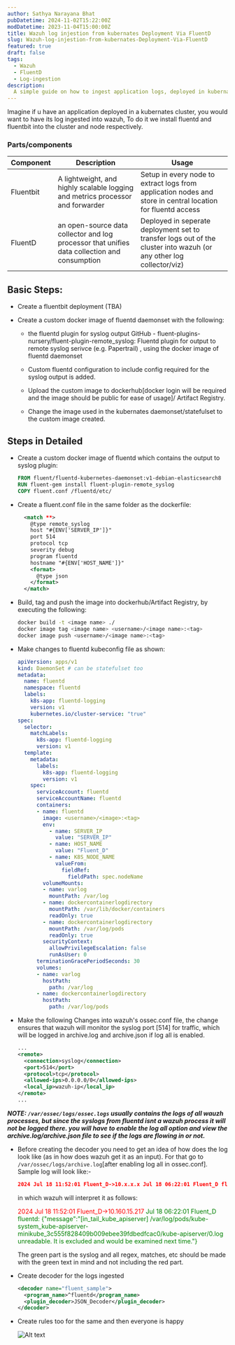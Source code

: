 ```yaml
---
author: Sathya Narayana Bhat
pubDatetime: 2024-11-02T15:22:00Z
modDatetime: 2023-11-04T15:00:00Z
title: Wazuh log injestion from kubernates Deployment Via FluentD 
slug: Wazuh-log-injestion-from-kubernates-Deployment-Via-FluentD 
featured: true
draft: false
tags:
  - Wazuh
  - FluentD
  - Log-ingestion
description:
  A simple guide on how to ingest application logs, deployed in kubernates, with the help of fluentd and fluentbit.
---
```

Imagine if u have an application deployed in a kubernates cluster, you would want to have its log ingested into wazuh, To do it we install fluentd and fluentbit into the cluster and node respectively.

### Parts/components

| Component | Description | Usage |
|-----------|-------------|-------|
|Fluentbit|A lightweight, and highly scalable logging and metrics processor and forwarder|Setup in every node to extract logs from application nodes and store in central location for fluentd access|
|FluentD| an open-source data collector and log processor that unifies data collection and consumption|Deployed in seperate deployment set to transfer logs out of the cluster into wazuh (or any other log collector/viz)|

## Basic Steps:

- Create a fluentbit deployment (TBA)
- Create a custom docker image of fluentd daemonset with the following:

  - the fluentd plugin for syslog output GitHub - fluent-plugins-nursery/fluent-plugin-remote_syslog: Fluentd plugin for output to remote syslog serivce (e.g. Papertrail) , using the docker image of fluentd daemonset 

  - Custom fluentd configuration to include config required for the syslog output is added.

  - Upload the custom image to dockerhub[docker login will be required and the image should be public for ease of usage]/ Artifact Registry. 

  - Change the image used in the kubernates daemonset/statefulset to the custom image created.
  
## Steps in Detailed

- Create a custom docker image of fluentd which contains the output to syslog plugin:

  ```dockerfile
  FROM fluent/fluentd-kubernetes-daemonset:v1-debian-elasticsearch8
  RUN fluent-gem install fluent-plugin-remote_syslog
  COPY fluent.conf /fluentd/etc/
  ```

- Create a fluent.conf file in the same folder as the dockerfile:

  ```xml
    <match **>
      @type remote_syslog
      host "#{ENV['SERVER_IP']}"
      port 514
      protocol tcp
      severity debug    
      program fluentd
      hostname "#{ENV['HOST_NAME']}"
      <format>
        @type json
      </format>
    </match>
  ```

- Build, tag and push the image into dockerhub/Artifact Registry, by executing the following:

  ```bash
  docker build -t <image name> ./ 
  docker image tag <image name> <username>/<image name>:<tag>
  docker image push <username>/<image name>:<tag>
  ```

- Make changes to fluentd kubeconfig file as shown:

  ```yaml
  apiVersion: apps/v1
  kind: DaemonSet # can be statefulset too
  metadata:
    name: fluentd
    namespace: fluentd
    labels:
      k8s-app: fluentd-logging
      version: v1
      kubernetes.io/cluster-service: "true"
  spec:
    selector:
      matchLabels:
        k8s-app: fluentd-logging
        version: v1
    template:
      metadata:
        labels:
          k8s-app: fluentd-logging
          version: v1
      spec:
        serviceAccount: fluentd
        serviceAccountName: fluentd
        containers:
        - name: fluentd
          image: <username>/<image>:<tag>
          env:
            - name: SERVER_IP
              value: "SERVER_IP"
            - name: HOST_NAME
              value: "Fluent_D"
            - name: K8S_NODE_NAME
              valueFrom:
                fieldRef:
                  fieldPath: spec.nodeName
          volumeMounts:
          - name: varlog
            mountPath: /var/log
          - name: dockercontainerlogdirectory
            mountPath: /var/lib/docker/containers
            readOnly: true
          - name: dockercontainerlogdirectory
            mountPath: /var/log/pods
            readOnly: true
          securityContext:
            allowPrivilegeEscalation: false
            runAsUser: 0
        terminationGracePeriodSeconds: 30
        volumes:
        - name: varlog
          hostPath:
            path: /var/log
        - name: dockercontainerlogdirectory
          hostPath:
            path: /var/log/pods
  ```

- Make the following Changes into wazuh's ossec.conf file, the change ensures that wazuh will monitor the syslog port [514] for traffic, which will be logged in archive.log and archive.json if log all is enabled.

  ```xml
  ...
  <remote>
    <connection>syslog</connection>
    <port>514</port>
    <protocol>tcp</protocol>
    <allowed-ips>0.0.0.0/0</allowed-ips>
    <local_ip>wazuh-ip</local_ip>
  </remote>
  ...
  ```

**_NOTE: ```/var/ossec/logs/ossec.logs``` usually contains the logs of all wauzh processes, but since the syslogs from fluentd isnt a wazuh process it will not be logged there. you will have to enable the log all option and view the archive.log/archive.json file to see if the logs are flowing in or not._**

- Before creating the decoder you need to get an idea of how does the log look like (as in how does wazuh get it as an input). For that go to ```/var/ossec/logs/archive.log```[after enabling log all in ossec.conf]. Sample log will look like:-

  ```json
  2024 Jul 18 11:52:01 Fluent_D->10.x.x.x Jul 18 06:22:01 Fluent_D fluentd: {"message":"[in_tail_kube_apiserver] /var/log/pods/kube-system_kube-apiserver-minikube_3c555f828409b009ebee39fdbedfcac0/kube-apiserver/0.log unreadable. It is excluded and would be examined next time."}
  ```
  
  in which wazuh will interpret it as follows:

  <span style="color:red">2024 Jul 18 11:52:01 Fluent_D->10.160.15.217</span> <span style="color:green">Jul 18 06:22:01 Fluent_D fluentd: {"message":"[in_tail_kube_apiserver] /var/log/pods/kube-system_kube-apiserver-minikube_3c555f828409b009ebee39fdbedfcac0/kube-apiserver/0.log unreadable. It is excluded and would be examined next time."}</span>

  The green part is the syslog and all regex, matches, etc should be made with the green text in mind and not including the red part. 

- Create decoder for the logs ingested

  ```xml
  <decoder name="fluent_sample">
    <program_name>^fluentd</program_name>
    <plugin_decoder>JSON_Decoder</plugin_decoder>
  </decoder>
  ```

- Create rules too for the same and then everyone is happy

  ![Alt text](https://media.tenor.com/La4qeHdSXx4AAAAM/family-guy-peter-griffin.gif "well damm, image didnt load")